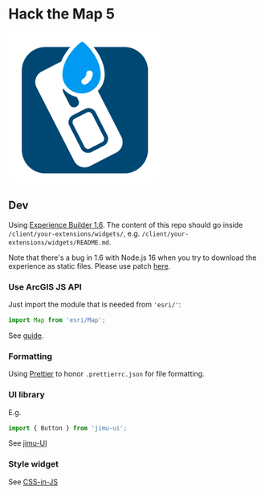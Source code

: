 # Hack the Map 5

<img src="./logo.png" width="300px">

## Dev

Using [Experience Builder 1.6](https://developers.arcgis.com/experience-builder/). The content of this repo should go inside `/client/your-extensions/widgets/`, e.g. `/client/your-extensions/widgets/README.md`.

Note that there's a bug in 1.6 with Node.js 16 when you try to download the experience as static files. Please use patch [here](https://github.com/Esri/arcgis-experience-builder-sdk-resources/tree/master/patches/1.6/patch1/arcgis-experience-builder).

### Use ArcGIS JS API

Just import the module that is needed from `'esri/'`:

```ts
import Map from 'esri/Map';
```

See [guide](https://developers.arcgis.com/experience-builder/guide/extend-base-widget/#modules-in-the-arcgis-api-for-javascript). 

### Formatting

Using [Prettier](https://marketplace.visualstudio.com/items?itemName=esbenp.prettier-vscode) to honor `.prettierrc.json` for file formatting.

### UI library

E.g.

```ts
import { Button } from 'jimu-ui';
```

See [jimu-UI](https://developers.arcgis.com/experience-builder/storybook)

### Style widget

See [CSS-in-JS](https://developers.arcgis.com/experience-builder/guide/widget-ui/#%EF%B8%8Fcss-in-js-recommended)
